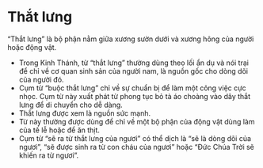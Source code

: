 # Thắt lưng

“Thắt lưng” là bộ phận nằm giữa xương sườn dưới và xương hông của người hoặc động vật. 
- Trong Kinh Thánh, từ “thắt lưng” thường dùng theo lối ẩn dụ và nói trại để chỉ về cơ quan sinh sản của người nam, là nguồn gốc cho dòng dõi của người đó.  
- Cụm từ “buộc thắt lưng” chỉ về sự chuẩn bị để làm một công việc cực nhọc. Cụm từ này xuất phát từ phong tục bỏ tà áo choàng vào dây thắt lưng để di chuyển cho dễ dàng.  
- Thắt lưng được xem là nguồn sức mạnh. 
- Từ này thường được dùng để chỉ về một bộ phận của động vật dùng làm của tế lễ hoặc để ăn thịt.
- Cụm từ “sẽ ra từ thắt lưng của ngươi” có thể dịch là “sẽ là dòng dõi của ngươi”, “sẽ được sinh ra từ con cháu của ngươi” hoặc “Đức Chúa Trời sẽ khiến ra từ ngươi”.

